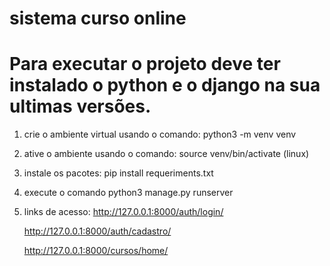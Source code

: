 # sistema curso online

# Para executar o projeto deve ter instalado o python e o django na sua ultimas versões.


1. crie o ambiente virtual usando o comando: python3 -m venv venv
2. ative o ambiente usando o comando: source venv/bin/activate (linux)
3. instale os pacotes: pip install requeriments.txt
4. execute o comando python3 manage.py runserver
5. links de acesso:
   http://127.0.0.1:8000/auth/login/
   
   http://127.0.0.1:8000/auth/cadastro/
   
   http://127.0.0.1:8000/cursos/home/  


